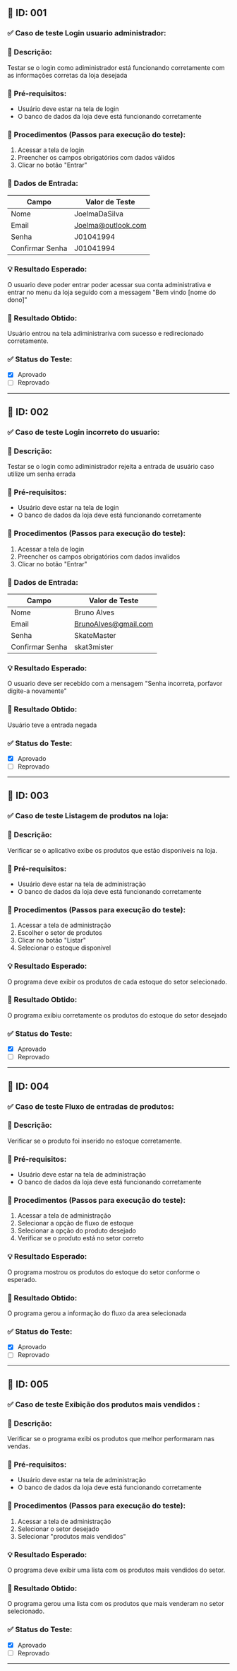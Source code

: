 ## 🧪 ID: 001

### ✅ Caso de teste Login usuario administrador:


### 🎯 Descrição:
Testar se o login como adiministrador está funcionando corretamente com as informações corretas da loja desejada

### 🧰 Pré-requisitos:
- Usuário deve estar na tela de login
- O banco de dados da loja deve está funcionando corretamente

### 📝 Procedimentos (Passos para execução do teste):
1. Acessar a tela de login
2. Preencher os campos obrigatórios com dados válidos
3. Clicar no botão "Entrar"

### 🧾 Dados de Entrada:
| Campo            | Valor de Teste        |
|------------------|------------------------|
| Nome             | JoelmaDaSilva          |
| Email            | Joelma@outlook.com         |
| Senha            | J01041994               |
| Confirmar Senha  | J01041994                |

### 💡 Resultado Esperado:
O usuario deve poder entrar poder acessar sua conta administrativa e entrar no menu da loja seguido com a messagem "Bem vindo [nome do dono]"

### 📌 Resultado Obtido:
Usuário entrou na tela adiministrariva com sucesso e redirecionado corretamente.

### ✅ Status do Teste:
- [x] Aprovado
- [ ] Reprovado

---

## 🧪 ID: 002

### ✅ Caso de teste Login incorreto do usuario:


### 🎯 Descrição:
Testar se o login como adiministrador rejeita a entrada de usuário caso utilize um senha errada

### 🧰 Pré-requisitos:
- Usuário deve estar na tela de login
- O banco de dados da loja deve está funcionando corretamente

### 📝 Procedimentos (Passos para execução do teste):
1. Acessar a tela de login
2. Preencher os campos obrigatórios com dados invalidos
3. Clicar no botão "Entrar"

### 🧾 Dados de Entrada:
| Campo            | Valor de Teste        |
|------------------|------------------------|
| Nome             | Bruno Alves         |
| Email            | BrunoAlves@gmail.com         |
| Senha            | SkateMaster               |
| Confirmar Senha  | skat3mister                |

### 💡 Resultado Esperado:
O usuario deve ser recebido com a mensagem "Senha incorreta, porfavor digite-a novamente"

### 📌 Resultado Obtido:
Usuário teve a entrada negada
### ✅ Status do Teste:
- [x] Aprovado
- [ ] Reprovado

---

## 🧪 ID: 003

### ✅ Caso de teste Listagem de produtos na loja:


### 🎯 Descrição:
Verificar se o aplicativo exibe os produtos que estão disponiveis na loja.

### 🧰 Pré-requisitos:
- Usuário deve estar na tela de administração
- O banco de dados da loja deve está funcionando corretamente

### 📝 Procedimentos (Passos para execução do teste):
1. Acessar a tela de administração
2. Escolher o setor de produtos
3. Clicar no botão "Listar"
4. Selecionar o estoque disponivel


### 💡 Resultado Esperado:
O programa deve exibir os produtos de cada estoque do setor selecionado.

### 📌 Resultado Obtido:
O programa exibiu corretamente os produtos do estoque do setor desejado
### ✅ Status do Teste:
- [x] Aprovado
- [ ] Reprovado

---
## 🧪 ID: 004

### ✅ Caso de teste Fluxo de entradas de produtos:


### 🎯 Descrição:
Verificar se o produto foi inserido no estoque corretamente.

### 🧰 Pré-requisitos:

- Usuário deve estar na tela de administração
- O banco de dados da loja deve está funcionando corretamente

### 📝 Procedimentos (Passos para execução do teste):
1. Acessar a tela de administração
2. Selecionar a opção de fluxo de estoque
3. Selecionar a opção do produto desejado
4. Verificar se o produto está no setor correto



### 💡 Resultado Esperado:
O programa mostrou os produtos do estoque do setor conforme o esperado.

### 📌 Resultado Obtido:
O programa gerou a informação do fluxo da area selecionada

### ✅ Status do Teste:
- [x] Aprovado
- [ ] Reprovado

---

## 🧪 ID: 005

### ✅ Caso de teste  Exibição dos produtos mais vendidos :


### 🎯 Descrição:
Verificar se o programa exibi os produtos que melhor performaram nas vendas.

### 🧰 Pré-requisitos:

- Usuário deve estar na tela de administração
- O banco de dados da loja deve está funcionando corretamente

### 📝 Procedimentos (Passos para execução do teste):
1. Acessar a tela de administração
2. Selecionar o setor desejado
3. Selecionar "produtos mais vendidos"



### 💡 Resultado Esperado:
O programa deve exibir uma lista com os produtos mais vendidos do setor.

### 📌 Resultado Obtido:
O programa gerou uma lista com os produtos que mais venderam no setor selecionado.

### ✅ Status do Teste:
- [x] Aprovado
- [ ] Reprovado

---

